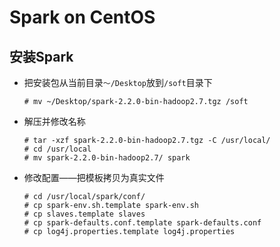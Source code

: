 # Spark on CentOS

## 安装Spark

- 把安装包从当前目录`～/Desktop`放到`/soft`目录下
  ```
  # mv ~/Desktop/spark-2.2.0-bin-hadoop2.7.tgz /soft
  ```
  
- 解压并修改名称
  ```
  # tar -xzf spark-2.2.0-bin-hadoop2.7.tgz -C /usr/local/
  # cd /usr/local
  # mv spark-2.2.0-bin-hadoop2.7/ spark
  ```

- 修改配置——把模板拷贝为真实文件
  ```
  # cd /usr/local/spark/conf/
  # cp spark-env.sh.template spark-env.sh
  # cp slaves.template slaves
  # cp spark-defaults.conf.template spark-defaults.conf
  # cp log4j.properties.template log4j.properties
  ```
